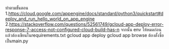 ทำตามขั้นตอน
1.https://cloud.google.com/appengine/docs/standard/python3/quickstart#deploy_and_run_hello_world_on_app_engine
2.https://stackoverflow.com/questions/52561749/gcloud-app-deploy-error-response-7-access-not-configured-cloud-build-has-n
จากนั้น
env ให้หมดก่อน
เเล้วต้องเขียนในrequirements.txt
gcloud app deploy
gcloud app browse
ต้องตั้งซื่อเป็นmain.py
